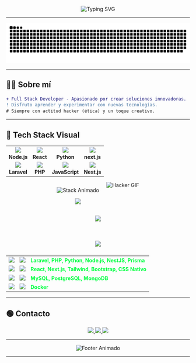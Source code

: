 <!-- Perfil README con animaciones verdes y negras estilo hacker -->

<p align="center">
  <img src="https://readme-typing-svg.demolab.com?font=Fira+Code&size=32&pause=1000&color=00FF41&background=00000000&center=true&vCenter=true&width=900&lines=console.log('Hola%2C+soy+Brandon+Gomez');Desarrollador+Full+Stack+%F0%9F%9A%80;Code+is+my+Art;Hackeando+el+universo+digital..." alt="Typing SVG" />
</p>

---

<!-- Animación Snake moviéndose (verde y negro) -->
<p align="center">
  <img src="https://raw.githubusercontent.com/Platane/snk/output/github-contribution-grid-snake-dark.svg" width="800" alt="Snake Animation" />
</p>

---

## 👨‍💻 Sobre mí

```diff
+ Full Stack Developer - Apasionado por crear soluciones innovadoras.
! Disfruto aprender y experimentar con nuevas tecnologías.
# Siempre con actitud hacker (ética) y un toque creativo.
```

---

## 🚀 Tech Stack Visual

<table>
  <tr>
    <td align="center">
      <img src="https://wallpapercave.com/wp/wp5070716.jpg" width="180"/><br/>
      <b>Node.js</b>
    </td>
    <td align="center">
      <img src="https://miro.medium.com/v2/resize:fit:4800/format:webp/1*l6s7ev65uD6otx9vV6A2AQ.png" width="180"/><br/>
      <b>React</b>
    </td>
    <td align="center">
      <img src="https://i.pinimg.com/736x/ae/b8/a6/aeb8a61183f16015337b5f5440a33ab9.jpg" width="180"/><br/>
      <b>Python</b>
    </td>
    <td align="center">
      <img src="https://media.licdn.com/dms/image/v2/D5610AQF_QdpAYl1azQ/image-shrink_800/image-shrink_800/0/1694534413671?e=2147483647&v=beta&t=VpzmhcH4lFdXrxx4sAsVjbxSINEbOREJ06m-Mo2egN0" width="180"/><br/>
      <b>next.js</b>
    </td>
  </tr>
  <tr>
    <td align="center">
      <img src="https://wallpaperaccess.com/full/1567494.png" width="180"/><br/>
      <b>Laravel</b>
    </td>
    <td align="center">
      <img src="https://s1.elespanol.com/2021/03/29/omicrono/569705523_176841925_1706x960.jpg" width="180"/><br/>
      <b>PHP</b>
    </td>
    <td align="center">
      <img src="https://s0.smartresize.com/wallpaper/797/913/HD-wallpaper-javascript-black-logo-programming-language-grid-metal-background-javascript-artwork-creative-programming-language-signs-javascript-logo.jpg" width="180"/><br/>
      <b>JavaScript</b>
    </td>
    <td align="center">
      <img src="https://maybe.works/media/blogs/why-is-the-nestjs-framework-a-great-option-for-web-development/1100x600.jpg" width="180"/><br/>
      <b>Nest.js</b>
    </td>
  </tr>
</table>

<!-- Presentación con layout horizontal sin tabla -->
<div align="center" style="display: flex; justify-content: center; flex-wrap: wrap; gap: 20px;">
  
  <!-- Stack y Stats -->
  <div>
    <p align="center">
      <img src="https://readme-typing-svg.demolab.com?font=Fira+Mono&pause=1000&color=00FF41&background=00000000&width=600&lines=Laravel+%F0%9F%91%8D;PHP+%F0%9F%9A%80;Python+%F0%9F%90%8D;React+%E2%9C%A8;Node.js+%F0%9F%92%BB;NestJS+%F0%9F%9A%A8;Next.js+%F0%9F%9A%80;Prisma+%F0%9F%8C%8D;PostgreSQL+%F0%9F%92%BE;MySQL+%F0%9F%93%8A;MongoDB+%F0%9F%92%A1;Tailwind+%F0%9F%92%A8;Bootstrap+%F0%9F%92%96;CSS+Nativo+%F0%9F%96%8B%EF%B8%8F;Docker+%F0%9F%A7%A1" alt="Stack Animado" />
    </p>
    <p align="center">
      <img src="https://github-readme-stats.vercel.app/api?username=123Brandongomez&show_icons=true&theme=algolia&hide_border=true&bg_color=00000000&title_color=00FF41&icon_color=00FF41&text_color=00FF41" />
    </p>
  </div>

  <!-- GIF Hacker -->
  <div>
    <img src="https://media.giphy.com/media/v1.Y2lkPTc5MGI3NjExc2hhbmxrYXJhMWswem5teWFuaXRhczVnYmZqc2poeG0weXdhcWlhZCZlcD12MV9naWZzX3NlYXJjaCZjdD1n/26tn33aiTi1jkl6H6/giphy.gif" alt="Hacker GIF" height="300px" />
  </div>

</div>


<p align="center">
  <img src="https://raw.githubusercontent.com/rodrigograca31/rodrigograca31/master/matrix.svg" width="600"/>
</p>

<h1 align="center">
  <img src="https://readme-typing-svg.demolab.com?font=Fira+Code&size=28&pause=1000&color=00FF41&center=true&vCenter=true&width=700&lines=🔥+Bienvenido+a+mi+Mundo+Backend+con+NestJS+%F0%9F%94%AE;💻+Fullstack+Developer+%7C+Matrix+Mode+On" />
</h1>

<div align="center">

<table>
  <tr>
    <td><img src="https://img.shields.io/badge/-Backend-00FF41?style=for-the-badge" /></td>
    <td>
      <img src="https://skillicons.dev/icons?i=laravel,php,python,nodejs,nestjs,prisma" />
    </td>
    <td><b style="color:#00FF41;">Laravel, PHP, Python, Node.js, NestJS, Prisma</b></td>
  </tr>
  <tr>
    <td><img src="https://img.shields.io/badge/-Frontend-00FF41?style=for-the-badge" /></td>
    <td>
      <img src="https://skillicons.dev/icons?i=react,nextjs,tailwind,bootstrap,css" />
    </td>
    <td><b style="color:#00FF41;">React, Next.js, Tailwind, Bootstrap, CSS Nativo</b></td>
  </tr>
  <tr>
    <td><img src="https://img.shields.io/badge/-Bases%20de%20Datos-00FF41?style=for-the-badge" /></td>
    <td>
      <img src="https://skillicons.dev/icons?i=mysql,postgres,mongodb" />
    </td>
    <td><b style="color:#00FF41;">MySQL, PostgreSQL, MongoDB</b></td>
  </tr>
  <tr>
    <td><img src="https://img.shields.io/badge/-DevOps-00FF41?style=for-the-badge" /></td>
    <td>
      <img src="https://skillicons.dev/icons?i=docker" />
    </td>
    <td><b style="color:#00FF41;">Docker</b></td>
  </tr>
</table>

</div>

---

## 🟢 Contacto

<p align="center">
  <a href="mailto:brandon@ejemplo.com">
    <img src="https://img.shields.io/badge/email-00FF41?style=for-the-badge&logo=gmail&logoColor=black&labelColor=000000" />
  </a>
  <a href="https://linkedin.com/in/TuPerfilLinkedin">
    <img src="https://img.shields.io/badge/LinkedIn-00FF41?style=for-the-badge&logo=linkedin&logoColor=black&labelColor=000000" />
  </a>
  <a href="https://twitter.com/TuUsuarioAzul">
    <img src="https://img.shields.io/badge/twitter-00FF41?style=for-the-badge&logo=twitter&logoColor=black&labelColor=000000" />
  </a>
</p>

---

<p align="center">
  <img src="https://readme-typing-svg.demolab.com?font=Fira+Code&size=24&pause=1000&color=00FF41&background=00000000&center=true&vCenter=true&width=700&lines=Siempre+en+modo+hacker!;La+creatividad+es+mi+superpoder...;Let's+code+the+future+%F0%9F%9A%80" alt="Footer Animado" />
</p>

---
